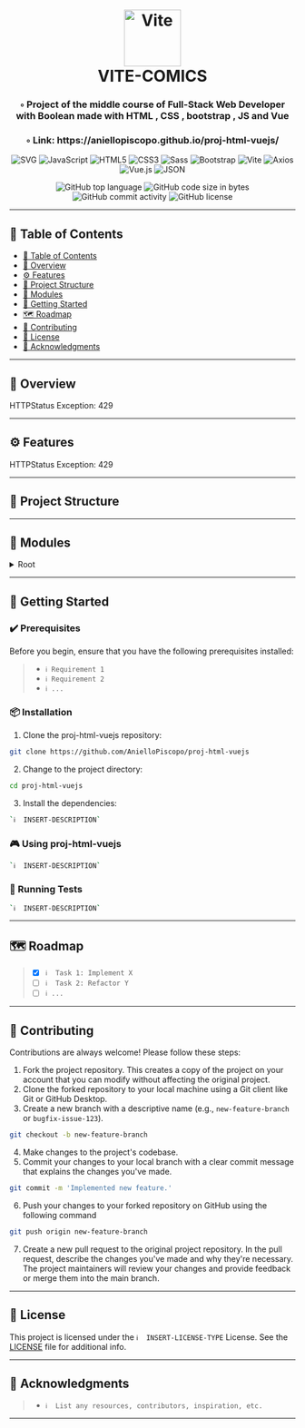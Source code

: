 <div align="center">
<h1 align="center">
<img src="https://img.shields.io/badge/Vite-646CFF.svg?style&logo=Vite&logoColor=white" alt="Vite" width="100" />
<br>VITE-COMICS
</h1>
<h3>◦ Project of the middle course of Full-Stack Web Developer with Boolean made with HTML , CSS , bootstrap , JS and Vue </h3>
<h3>◦ Link: https://aniellopiscopo.github.io/proj-html-vuejs/</h3>

<p align="center">
<img src="https://img.shields.io/badge/SVG-FFB13B.svg?style&logo=SVG&logoColor=black" alt="SVG" />
<img src="https://img.shields.io/badge/JavaScript-F7DF1E.svg?style&logo=JavaScript&logoColor=black" alt="JavaScript" />
<img src="https://img.shields.io/badge/HTML5-E34F26.svg?style&logo=HTML5&logoColor=white" alt="HTML5" />
<img src="https://img.shields.io/badge/CSS3-E34F26.svg?style&logo=CSS3&logoColor=white" alt="CSS3" />
<img src="https://img.shields.io/badge/Sass-CC6699.svg?style&logo=Sass&logoColor=white" alt="Sass" />
<img src="https://img.shields.io/badge/Bootstrap-7952B3.svg?style&logo=Bootstrap&logoColor=white" alt="Bootstrap" />

<img src="https://img.shields.io/badge/Vite-646CFF.svg?style&logo=Vite&logoColor=white" alt="Vite" />
<img src="https://img.shields.io/badge/Axios-5A29E4.svg?style&logo=Axios&logoColor=white" alt="Axios" />
<img src="https://img.shields.io/badge/Vue.js-4FC08D.svg?style&logo=vuedotjs&logoColor=white" alt="Vue.js" />
<img src="https://img.shields.io/badge/JSON-000000.svg?style&logo=JSON&logoColor=white" alt="JSON" />
</p>
<img src="https://img.shields.io/github/languages/top/AnielloPiscopo/proj-html-vuejs?style&color=5D6D7E" alt="GitHub top language" />
<img src="https://img.shields.io/github/languages/code-size/AnielloPiscopo/proj-html-vuejs?style&color=5D6D7E" alt="GitHub code size in bytes" />
<img src="https://img.shields.io/github/commit-activity/m/AnielloPiscopo/proj-html-vuejs?style&color=5D6D7E" alt="GitHub commit activity" />
<img src="https://img.shields.io/github/license/AnielloPiscopo/proj-html-vuejs?style&color=5D6D7E" alt="GitHub license" />
</div>

---

## 📒 Table of Contents
- [📒 Table of Contents](#-table-of-contents)
- [📍 Overview](#-overview)
- [⚙️ Features](#-features)
- [📂 Project Structure](#project-structure)
- [🧩 Modules](#modules)
- [🚀 Getting Started](#-getting-started)
- [🗺 Roadmap](#-roadmap)
- [🤝 Contributing](#-contributing)
- [📄 License](#-license)
- [👏 Acknowledgments](#-acknowledgments)

---


## 📍 Overview

HTTPStatus Exception: 429

---

## ⚙️ Features

HTTPStatus Exception: 429

---


## 📂 Project Structure




---

## 🧩 Modules

<details closed><summary>Root</summary>

| File                                                                                                                                         | Summary                   |
| ---                                                                                                                                          | ---                       |
| [index.html](https://github.com/AnielloPiscopo/proj-html-vuejs/blob/main/index.html)                                                         | This is the main HTML entry point for your web application. It's where you define the structure of your HTML document, include CSS and JavaScript files, and specify the root element where the Vue.js application will be mounted. |
| [vite.config.js](https://github.com/AnielloPiscopo/proj-html-vuejs/blob/main/vite.config.js)                                                 | This is a configuration file used with Vite, which is a build tool and development server designed for modern web development. |
| [App.vue](https://github.com/AnielloPiscopo/proj-html-vuejs/blob/main/src\App.vue)                                                           | This is the base of the work and it serves as the root component of the Vue.js application and contains the overall layout, navigation, and the top-level structure of your app. |
| [main.js](https://github.com/AnielloPiscopo/proj-html-vuejs/blob/main/src\main.js)                                                           | This file is the entry point of the application. It's where you create and configure the Vue instance, set up routing (if used), and specify which component to render in the root DOM element. |
| [store.js](https://github.com/AnielloPiscopo/proj-html-vuejs/blob/main/src\store.js)                                                         | This file contains the global and general variables and functions of the work. |
| [AppFooter.vue](https://github.com/AnielloPiscopo/proj-html-vuejs/blob/main/src\components\footer\AppFooter.vue)                             | This is the component that represents the footer tag of the webpage. |
| [FooterLowerPart.vue](https://github.com/AnielloPiscopo/proj-html-vuejs/blob/main/src\components\footer\FooterLowerPart.vue)                 | This is the component that containes the lower part of footer. |
| [FooterUpperPart.vue](https://github.com/AnielloPiscopo/proj-html-vuejs/blob/main/src\components\footer\FooterUpperPart.vue)                 | This is the component that containes the upper part of footer. |
| [AppHeader.vue](https://github.com/AnielloPiscopo/proj-html-vuejs/blob/main/src\components\header\AppHeader.vue)                             | This is the component that represents the header tag of the webpage. |
| [HeaderCarousel.vue](https://github.com/AnielloPiscopo/proj-html-vuejs/blob/main/src\components\header\HeaderCarousel.vue)                   | This is the component that containes the carousel put in the header. |
| [HeaderNav.vue](https://github.com/AnielloPiscopo/proj-html-vuejs/blob/main/src\components\header\HeaderNav.vue)                             | This is the component that containes the navbar put in the header. |
| [AppMain.vue](https://github.com/AnielloPiscopo/proj-html-vuejs/blob/main/src\components\main\AppMain.vue)                                   | This is the component that represents the main tag of the webpage. |
| [MainClientsLogoContainer.vue](https://github.com/AnielloPiscopo/proj-html-vuejs/blob/main/src\components\main\MainClientsLogoContainer.vue) | HTTPStatus Exception: 429 |
| [MainCourses.vue](https://github.com/AnielloPiscopo/proj-html-vuejs/blob/main/src\components\main\MainCourses.vue)                           | HTTPStatus Exception: 429 |
| [MainGeneralInfo.vue](https://github.com/AnielloPiscopo/proj-html-vuejs/blob/main/src\components\main\MainGeneralInfo.vue)                   | HTTPStatus Exception: 429 |
| [MainIconsContainer.vue](https://github.com/AnielloPiscopo/proj-html-vuejs/blob/main/src\components\main\MainIconsContainer.vue)             | HTTPStatus Exception: 429 |
| [MainPricingPlans.vue](https://github.com/AnielloPiscopo/proj-html-vuejs/blob/main/src\components\main\MainPricingPlans.vue)                 | HTTPStatus Exception: 429 |
| [MainProgrammDetails.vue](https://github.com/AnielloPiscopo/proj-html-vuejs/blob/main/src\components\main\MainProgrammDetails.vue)           | HTTPStatus Exception: 429 |
| [MainTestimonials.vue](https://github.com/AnielloPiscopo/proj-html-vuejs/blob/main/src\components\main\MainTestimonials.vue)                 | HTTPStatus Exception: 429 |
| [general.scss](https://github.com/AnielloPiscopo/proj-html-vuejs/blob/main/src\styles\general.scss)                                          | This is the file scss that contains the general style of the work. |
| [momentaneal-styles.css](https://github.com/AnielloPiscopo/proj-html-vuejs/blob/main/src\styles\momentaneal-styles.css)                      | HTTPStatus Exception: 429 |
| [_variables.scss](https://github.com/AnielloPiscopo/proj-html-vuejs/blob/main/src\styles\partials\_variables.scss)                           | This is the file scss that contains the general stylistic variables of the work. |

</details>

---

## 🚀 Getting Started

### ✔️ Prerequisites

Before you begin, ensure that you have the following prerequisites installed:
> - `ℹ️ Requirement 1`
> - `ℹ️ Requirement 2`
> - `ℹ️ ...`

### 📦 Installation

1. Clone the proj-html-vuejs repository:
```sh
git clone https://github.com/AnielloPiscopo/proj-html-vuejs
```

2. Change to the project directory:
```sh
cd proj-html-vuejs
```

3. Install the dependencies:
```sh
`ℹ️  INSERT-DESCRIPTION`
```

### 🎮 Using proj-html-vuejs

```sh
`ℹ️  INSERT-DESCRIPTION`
```

### 🧪 Running Tests
```sh
`ℹ️  INSERT-DESCRIPTION`
```

---


## 🗺 Roadmap

> - [X] `ℹ️  Task 1: Implement X`
> - [ ] `ℹ️  Task 2: Refactor Y`
> - [ ] `ℹ️ ...`


---

## 🤝 Contributing

Contributions are always welcome! Please follow these steps:
1. Fork the project repository. This creates a copy of the project on your account that you can modify without affecting the original project.
2. Clone the forked repository to your local machine using a Git client like Git or GitHub Desktop.
3. Create a new branch with a descriptive name (e.g., `new-feature-branch` or `bugfix-issue-123`).
```sh
git checkout -b new-feature-branch
```
4. Make changes to the project's codebase.
5. Commit your changes to your local branch with a clear commit message that explains the changes you've made.
```sh
git commit -m 'Implemented new feature.'
```
6. Push your changes to your forked repository on GitHub using the following command
```sh
git push origin new-feature-branch
```
7. Create a new pull request to the original project repository. In the pull request, describe the changes you've made and why they're necessary.
The project maintainers will review your changes and provide feedback or merge them into the main branch.

---

## 📄 License

This project is licensed under the `ℹ️  INSERT-LICENSE-TYPE` License. See the [LICENSE](https://docs.github.com/en/communities/setting-up-your-project-for-healthy-contributions/adding-a-license-to-a-repository) file for additional info.

---

## 👏 Acknowledgments

> - `ℹ️  List any resources, contributors, inspiration, etc.`

---
